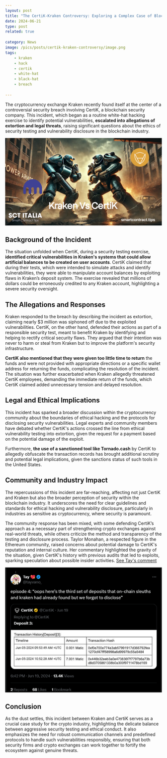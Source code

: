 ```yaml
---
layout: post
title: "The CertiK-Kraken Controversy: Exploring a Complex Case of Blockchain Security and Ethical Hacking"
date: 2024-06-21 
type: post
related: true

category: News
image: /pics/posts/certik-kraken-controversy/image.png
tags: 
    - kraken
    - hack
    - certik
    - white-hat
    - black-hat
    - breach

---
```



The cryptocurrency exchange Kraken recently found itself at the center of a controversial security breach involving CertiK, a blockchain security company. This incident, which began as a routine white-hat hacking exercise to identify potential vulnerabilities, **escalated into allegations of extortion and legal threats**, raising significant questions about the ethics of security testing and vulnerability disclosure in the blockchain industry.

![image](/pics/posts/certik-kraken-controversy/image.png)

## Background of the Incident

The situation unfolded when CertiK, during a security testing exercise, **identified critical vulnerabilities in Kraken's systems that could allow artificial balances to be created on user accounts**. CertiK claimed that during their tests, which were intended to simulate attacks and identify vulnerabilities, they were able to manipulate account balances by exploiting flaws in Kraken’s deposit system. The exercise revealed that millions of dollars could be erroneously credited to any Kraken account, highlighting a severe security oversight.

## The Allegations and Responses

Kraken responded to the breach by describing the incident as extortion, claiming nearly $3 million was siphoned off due to the exploited vulnerabilities. CertiK, on the other hand, defended their actions as part of a responsible security test, meant to benefit Kraken by identifying and helping to rectify critical security flaws. They argued that their intention was never to harm or steal from Kraken but to improve the platform's security infrastructure.

**CertiK also mentioned that they were given too little time to return** the funds and were not provided with appropriate directions or a specific wallet address for returning the funds, complicating the resolution of the incident. The situation was further exacerbated when Kraken allegedly threatened CertiK employees, demanding the immediate return of the funds, which CertiK claimed added unnecessary tension and delayed resolution.

## Legal and Ethical Implications

This incident has sparked a broader discussion within the cryptocurrency community about the boundaries of ethical hacking and the protocols for disclosing security vulnerabilities. Legal experts and community members have debated whether CertiK's actions crossed the line from ethical vulnerability testing into extortion, given the request for a payment based on the potential damage of the exploit.

Furthermore, **the use of a sanctioned tool like Tornado.cash** by CertiK to allegedly obfuscate the transaction records has brought additional scrutiny and potential legal implications, given the sanctions status of such tools in the United States.

## Community and Industry Impact

The repercussions of this incident are far-reaching, affecting not just CertiK and Kraken but also the broader perception of security within the blockchain industry. It underscores the need for clear guidelines and standards for ethical hacking and vulnerability disclosure, particularly in industries as sensitive as cryptocurrency, where security is paramount.

The community response has been mixed, with some defending CertiK’s approach as a necessary part of strengthening crypto exchanges against real-world threats, while others criticize the method and transparency of the testing and disclosure process. Taylor Monahan, a respected figure in the Ethereum community, raised concerns about potential damage to CertiK's reputation and internal culture. Her commentary highlighted the gravity of the situation, given CertiK's history with previous audits that led to exploits, sparking speculation about possible insider activities. [See Tay's comment](https://x.com/tayvano_/status/1803483580229972289?ref_src=twsrc%5Etfw%7Ctwcamp%5Etweetembed%7Ctwterm%5E1803491427978191362%7Ctwgr%5E98dbcea000cc4d6b40cc8a3b715eae26b26b6b54%7Ctwcon%5Es2_&ref_url=https%3A%2F%2Fdecrypt.co%2F236152%2Fcertik-kraken-extortion-white-hat-hack)

![image](/pics/posts/certik-kraken-controversy/image-2.png)


## Conclusion

As the dust settles, this incident between Kraken and CertiK serves as a crucial case study for the crypto industry, highlighting the delicate balance between aggressive security testing and ethical conduct. It also emphasizes the need for robust communication channels and predefined protocols to handle such vulnerabilities responsibly, ensuring that both security firms and crypto exchanges can work together to fortify the ecosystem against genuine threats.

